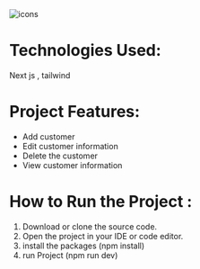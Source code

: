 <div>
  <img src="https://skillicons.dev/icons?i=html,css,js,react,github" alt='icons' />
</div>
<h1>Technologies Used:</h1>
<p>Next js , tailwind</p>
<h1>Project Features:</h1>
<ul>
  <li>Add customer</li>
  <li>Edit customer information</li>
  <li>Delete the customer </li>
 <li>View customer information</li>
 
  
</ul>
<h1>How to Run the Project :</h1>
<ol>
  <li>
    Download or clone the source code.
  </li>
  <li>Open the project in your IDE or code editor.</li>
  <li>install the packages (npm install)</li>
  <li>run Project (npm run dev)</li>
</ol>
